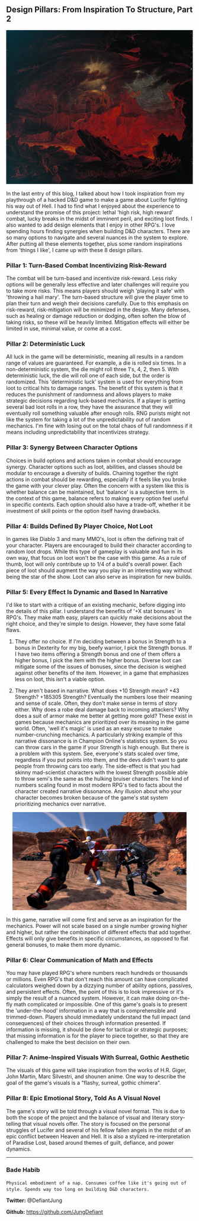 ## Design Pillars: From Inspiration To Structure, Part 2
![](./727px-John_Martin_002.jpg)

In the last entry of this blog, I talked about how I took inspiration from my playthrough of a hacked D&D game to make a game about Lucifer fighting his way out of Hell. I had to find what I enjoyed about the experience to understand the promise of this project: lethal 'high risk, high reward' combat, lucky breaks in the midst of imminent peril, and exciting loot finds. I also wanted to add design elements that I enjoy in other RPG's. I love spending hours finding synergies when building D&D characters. There are so many options to navigate and several nuances in the system to explore. After putting all these elements together, plus some random inspirations from 'things I like', I came up with these 8 design pillars.

### Pillar 1: Turn-Based Combat Incentivizing Risk-Reward
The combat will be turn-based and incentivize risk-reward. Less risky options will be generally less effective and later challenges will require you to take more risks. This means players should weigh 'playing it safe' with 'throwing a hail mary'. The turn-based structure will give the player time to plan their turn and weigh their decisions carefully. Due to this emphasis on risk-reward, risk-mitigation will be minimized in the design. Many defenses, such as healing or damage reduction or dodging, often soften the blow of taking risks, so these will be heavily limited. Mitigation effects will either be limited in use, minimal value, or come at a cost.

### Pillar 2: Deterministic Luck
All luck in the game will be deterministic, meaning all results in a random range of values are guaranteed. For example, a die is rolled six times. In a non-deterministic system, the die might roll three 1's, 4, 2, then 5. With deterministic luck, the die will roll one of each side, but the order is randomized. This 'deterministic luck' system is used for everything from loot to critical hits to damage ranges. The benefit of this system is that it reduces the punishment of randomness and allows players to make strategic decisions regarding luck-based mechanics. If a player is getting several bad loot rolls in a row, they have the assurance that they will eventually roll something valuable after enough rolls. RNG purists might not like the system for taking a lot of the unpredictability out of random mechanics. I'm fine with losing out on the total chaos of full randomness if it means including unpredictability that incentivizes strategy.

### Pillar 3: Synergy Between Character Options
Choices in build options and actions taken in combat should encourage synergy. Character options such as loot, abilities, and classes should be modular to encourage a diversity of builds. Chaining together the right actions in combat should be rewarding, especially if it feels like you broke the game with your clever play. Often the concern with a system like this is whether balance can be maintained, but 'balance' is a subjective term. In the context of this game, balance refers to making every option feel useful in specific contexts. Each option should also have a trade-off, whether it be investment of skill points or the option itself having drawbacks.

### Pillar 4: Builds Defined By Player Choice, Not Loot
In games like Diablo 3 and many MMO's, loot is often the defining trait of your character. Players are encouraged to build their character according to random loot drops. While this type of gameplay is valuable and fun in its own way, that focus on loot won't be the case with this game. As a rule of thumb, loot will only contribute up to 1/4 of a build's overall power. Each piece of loot should augment the way you play in an interesting way without being the star of the show. Loot can also serve as inspiration for new builds.

### Pillar 5: Every Effect Is Dynamic and Based In Narrative
I'd like to start with a critique of an existing mechanic, before digging into the details of this pillar. I understand the benefits of '+X stat bonuses' in RPG's. They make math easy, players can quickly make decisions about the right choice, and they're simple to design. However, they have some fatal flaws. 

1) They offer no choice. If I'm deciding between a bonus in Strength to a bonus in Dexterity for my big, beefy warrior, I pick the Strength bonus. If I have two items offering a Strength bonus and one of them offers a higher bonus, I pick the item with the higher bonus. Diverse loot can mitigate some of the issues of bonuses, since the decision is weighed against other benefits of the item. However, in a game that emphasizes less on loot, this isn't a viable option. 

2) They aren't based in narrative. What does +10 Strength mean? +43 Strength? +185305 Strength? Eventually the numbers lose their meaning and sense of scale. Often, they don't make sense in terms of story either. Why does a robe deal damage back to incoming attackers? Why does a suit of armor make me better at getting more gold? These exist in games because mechanics are prioritized over its meaning in the game world. Often, 'well it's magic' is used as an easy excuse to make number-crunching mechanics. A particularly striking example of this narrative dissonance is in Champion Online's statistics system. So you can throw cars in the game if your Strength is high enough. But there is a problem with this system. See, everyone's stats scaled over time, regardless if you put points into them, and the devs didn't want to gate people from throwing cars too early. The side-effect is that you had skinny mad-scientist characters with the lowest Strength possible able to throw semi's the same as the hulking bruiser characters. The kind of numbers scaling found in most modern RPG's tied to facts about the character created narrative dissonance. Any illusion about who your character becomes broken because of the game's stat system prioritizing mechanics over narrative.

![](./champions-online-us-tour-assets-pcscreenshots24914co-screen-062609-16.jpg)

In this game, narrative will come first and serve as an inspiration for the mechanics. Power will not scale based on a single number growing higher and higher, but rather the combination of different effects that add together. Effects will only give benefits in specific circumstances, as opposed to flat general bonuses, to make them more dynamic.

### Pillar 6: Clear Communication of Math and Effects
You may have played RPG's where numbers reach hundreds or thousands or millions. Even RPG's that don't reach this amount can have complicated calculators weighed down by a dizzying number of ability options, passives, and persistent effects. Often, the point of this is to look impressive or it's simply the result of a nuanced system. However, it can make doing on-the-fly math complicated or impossible. One of this game's goals is to present the 'under-the-hood' information in a way that is comprehensible and trimmed-down. Players should immediately understand the full impact (and consequences) of their choices through information presented. If information is missing, it should be done for tactical or strategic purposes; that missing information is for the player to piece together, so that they are challenged to make the best decision on their own.

### Pillar 7: Anime-Inspired Visuals With Surreal, Gothic Aesthetic
The visuals of this game will take inspiration from the works of H.R. Giger, John Martin, Marc Silvestri, and shounen anime. One way to describe the goal of the game's visuals is a "flashy, surreal, gothic chimera".  

### Pillar 8: Epic Emotional Story, Told As A Visual Novel
The game's story will be told through a visual novel format. This is due to both the scope of the project and the balance of visual and literary story-telling that visual novels offer. The story is focused on the personal struggles of Lucifer and several of his fellow fallen angels in the midst of an epic conflict between Heaven and Hell. It is also a stylized re-interpretation of Paradise Lost, based around themes of guilt, defiance, and power dynamics.

---
### Bade Habib

```Physical embodiment of a nap. Consumes coffee like it's going out of style. Spends way too long on building D&D characters.```

**Twitter:** @DefiantJung

**Github:** https://github.com/JungDefiant
